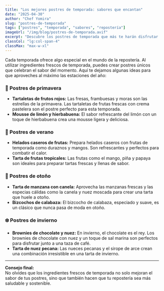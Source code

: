 ```yaml
---
title: "Los mejores postres de temporada: sabores que encantan"
date: "2025-04-30"
author: "Chef Yomira"
slug: "postres-de-temporada"
tags: ["postres", "temporada", "sabores", "repostería"]
imageUrl: "/img/blog/postres-de-temporada.avif"
excerpt: "Descubre los postres de temporada que más te harán disfrutar de los ingredientes frescos y deliciosos."
classCol: "lg:col-span-4"
classMax: "max-w-xl"
---
```


Cada temporada ofrece algo especial en el mundo de la repostería. Al utilizar ingredientes frescos de temporada, puedes crear postres únicos que celebran el sabor del momento. Aquí te dejamos algunas ideas para que aproveches al máximo las estaciones del año:

### 🍓 Postres de primavera
- **Tartaletas de frutos rojos:** Las fresas, frambuesas y moras son las estrellas de la primavera. Las tartaletas de frutas frescas con crema pastelera son el postre perfecto para esta temporada.
- **Mousse de limón y hierbabuena:** El sabor refrescante del limón con un toque de hierbabuena crea una mousse ligera y deliciosa.

### 🍑 Postres de verano
- **Helados caseros de frutas:** Prepara helados caseros con frutas de temporada como duraznos y mangos. Son refrescantes y perfectos para combatir el calor.
- **Tarta de frutas tropicales:** Las frutas como el mango, piña y papaya son ideales para preparar tartas frescas y llenas de sabor.

### 🍁 Postres de otoño
- **Tarta de manzana con canela:** Aprovecha las manzanas frescas y las especias cálidas como la canela y nuez moscada para crear una tarta que huele a otoño.
- **Bizcochos de calabaza:** El bizcocho de calabaza, especiado y suave, es un clásico que nunca pasa de moda en otoño.

### ❄️ Postres de invierno
- **Brownies de chocolate y nuez:** En invierno, el chocolate es el rey. Los brownies de chocolate con nuez y un toque de sal marina son perfectos para disfrutar junto a una taza de café.
- **Tarta de nuez pecana:** Las nueces pecanas y el sirope de arce crean una combinación irresistible en una tarta de invierno.

---

**Consejo final:**  
No olvides que los ingredientes frescos de temporada no solo mejoran el sabor de tus postres, sino que también hacen que tu repostería sea más saludable y sostenible.

